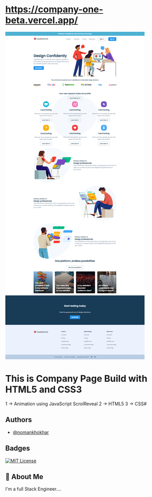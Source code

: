 # https://company-one-beta.vercel.app/

![Project Screenshot](./company.png)
# This is Company Page Build with HTML5 and CSS3

1 -> Animation using JavaScript ScrolReveal 
2 -> HTML5
3 -> CSS#

## Authors

- [@nomankhokhar](https://www.github.com/nomankhokhar)

## Badges

[![MIT License](https://img.shields.io/badge/License-MIT-green.svg)](https://choosealicense.com/licenses/mit/)

## 🚀 About Me

I'm a full Stack Engineer....